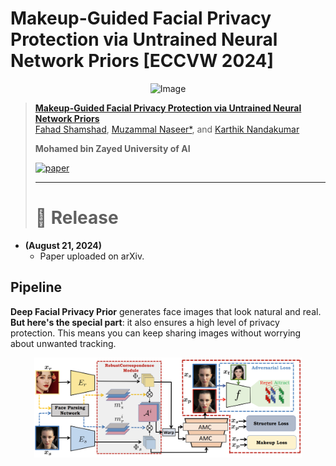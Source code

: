 # Makeup-Guided Facial Privacy Protection via Untrained Neural Network Priors [ECCVW 2024]

<p align="center">
    <img src="https://i.imgur.com/waxVImv.png" alt="Image">
</p>


> [**Makeup-Guided Facial Privacy Protection via Untrained Neural Network Priors**](https://github.com/fahadshamshad/deep-facial-privacy-prior)<br>
> [Fahad Shamshad](https://fahadshamshad.github.io/), [Muzammal Naseer*](https://muzammal-naseer.com/), and [Karthik Nandakumar](https://scholar.google.com.pk/citations?user=2qx0RnEAAAAJ&hl=en)
>
> **Mohamed bin Zayed University of AI**
>
> [![paper](https://img.shields.io/badge/arXiv-Paper-<COLOR>.svg)]()
>
> ---
>
> # :rocket: Release
* **(August 21, 2024)**
  * Paper uploaded on arXiv.
 
## Pipeline

**Deep Facial Privacy Prior** generates face images that look natural and real. **But here's the special part**: it also ensures a high level of privacy protection. This means you can keep sharing images without worrying about unwanted tracking. 

<p align="center">
  <img src="pipeline.png" align="center" width="85%">
</p>
